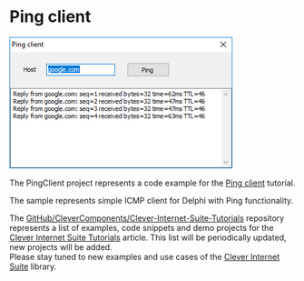 # Ping client

<img src="PingClientRun.jpg"/>

The PingClient project represents a code example for the [Ping client](https://www.clevercomponents.com/portal/kb/a75/ping-client.aspx) tutorial. 
  
The sample represents simple ICMP client for Delphi with Ping functionality.   

The [GitHub/CleverComponents/Clever-Internet-Suite-Tutorials](https://github.com/CleverComponents/Clever-Internet-Suite-Tutorials) repository represents a list of examples, code snippets and demo projects for the [Clever Internet Suite Tutorials](https://www.clevercomponents.com/articles/article035/) article. This list will be periodically updated, new projects will be added.   
Please stay tuned to new examples and use cases of the [Clever Internet Suite](https://www.clevercomponents.com/products/inetsuite/) library.
